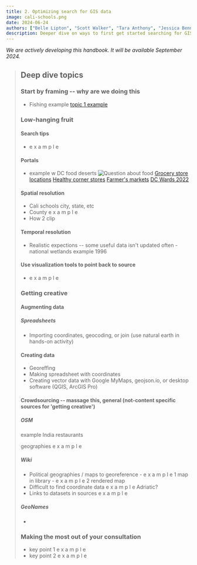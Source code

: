 ```yaml
---
title: 2. Optimizing search for GIS data
image: cali-schools.png
date: 2024-06-24
authors: ["Belle Lipton", "Scott Walker", "Tara Anthony", "Jessica Benner", "John Clark", "Meagan Duever", "Todd Quinn", "Chris Thiry", "Amy Work"]
description: Deeper dive on ways to first get started searching for GIS data.
---
```


*We are actively developing this handbook. It will be available September 2024.*


> ## Deep dive topics
> ### Start by framing -- why are we doing this
> - Fishing example
> [topic 1 example](dive-1/)
> ### Low-hanging fruit 
> #### Search tips
> - e x a m p l e 
> #### Portals
> - example w DC food deserts
> ![Question about food](media/dc-request.png)
> [Grocery store locations](https://opendata.dc.gov/datasets/1d7c9d0e3aac49c1aa88d377a3bae430_4/explore?location=38.906500%2C-77.022567%2C12.60)
> [Healthy corner stores](https://opendata.dc.gov/datasets/9a2df4a51ce646819d0dedfecb7f466a_57/explore?location=38.910372%2C-77.001879%2C12.00)
> [Farmer's markets](https://opendata.dc.gov/datasets/f2e1c2ef9eb44f2899f4a310a80ecec9_2/explore?location=38.894861%2C-77.015000%2C11.82)
> [DC Wards 2022](https://opendata.dc.gov/datasets/DCGIS::wards-from-2022/about)
> #### Spatial resolution 
> - Cali schools city, state, etc
> - County e x a m p l e
> - How 2 clip
> #### Temporal resolution 
> - Realistic expections -- some useful data isn't updated often - national wetlands example 1996
> #### Use visualization tools to point back to source
> - e x a m p l e
> 
> ### Getting creative
> #### Augmenting data
> ##### Spreadsheets
> - Importing coordinates, geocoding, or join (use natural earth in hands-on activity)
> #### Creating data
> - Georeffing
> - Making spreadsheet with coordinates
> - Creating vector data with Google MyMaps, geojson.io, or desktop software (QGIS, ArcGIS Pro)
> #### Crowdsourcing -- massage this, general (not-content specific sources for 'getting creative')
> ##### OSM
> example India restaurants
> 
> geographies e x a m p l e
>
> ##### Wiki
> - Political geographies / maps to georeference
>       - e x a m p l e 1 map in library
>       - e x a m p l e 2 rendered map
> - Difficult to find coordinate data e x a m p l e Adriatic?
> - Links to datasets in sources e x a m p l e
> ##### GeoNames
> - 
>### Making the most out of your consultation
> - key point 1 e x a m p l e
> - key point 2 e x a m p l e 

